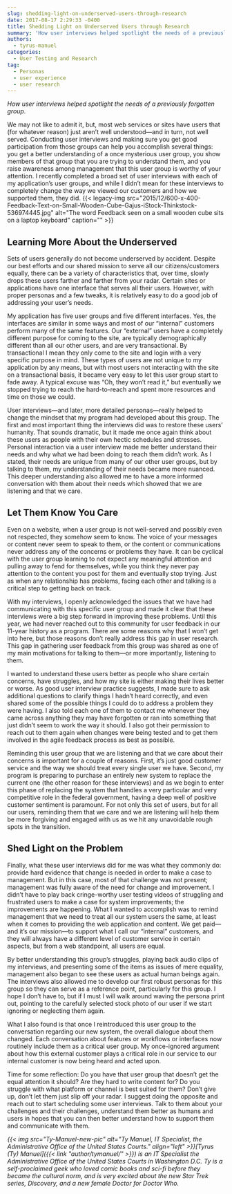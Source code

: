 ```yaml
---
slug: shedding-light-on-underserved-users-through-research
date: 2017-08-17 2:29:33 -0400
title: Shedding Light on Underserved Users through Research
summary: 'How user interviews helped spotlight the needs of a previously forgotten group.  We may not like to admit it, but, most web services or sites have users that (for whatever reason) just aren’t well understood&mdash;and in turn, not well served. Conducting user interviews and making sure you get good participation from those groups can help'
authors:
  - tyrus-manuel
categories:
  - User Testing and Research
tag:
  - Personas
  - user experience
  - user research
---
```


_How user interviews helped spotlight the needs of a previously forgotten group._

We may not like to admit it, but, most web services or sites have users that (for whatever reason) just aren’t well understood—and in turn, not well served. Conducting user interviews and making sure you get good participation from those groups can help you accomplish several things: you get a better understanding of a once mysterious user group, you show members of that group that you are trying to understand them, and you raise awareness among management that this user group is worthy of your attention. I recently completed a broad set of user interviews with each of my application’s user groups, and while I didn’t mean for these interviews to completely change the way we viewed our customers and how we supported them, they did. {{< legacy-img src="2015/12/600-x-400-Feedback-Text-on-Small-Wooden-Cube-Gajus-iStock-Thinkstock-536974445.jpg" alt="The word Feedback seen on a small wooden cube sits on a laptop keyboard" caption="" >}}

## Learning More About the Underserved

Sets of users generally do not become underserved by accident. Despite our best efforts and our shared mission to serve all our citizens/customers equally, there can be a variety of characteristics that, over time, slowly drops these users farther and farther from your radar. Certain sites or applications have one interface that serves all their users. However, with proper personas and a few tweaks, it is relatively easy to do a good job of addressing your user’s needs.

My application has five user groups and five different interfaces. Yes, the interfaces are similar in some ways and most of our “internal” customers perform many of the same features. Our “external” users have a completely different purpose for coming to the site, are typically demographically different than all our other users, and are very transactional. By transactional I mean they only come to the site and login with a very specific purpose in mind. These types of users are not unique to my application by any means, but with most users not interacting with the site on a transactional basis, it became very easy to let this user group start to fade away. A typical excuse was “Oh, they won’t read it,” but eventually we stopped trying to reach the hard-to-reach and spent more resources and time on those we could.

User interviews—and later, more detailed personas—really helped to change the mindset that my program had developed about this group. The first and most important thing the interviews did was to restore these users’ humanity. That sounds dramatic, but it made me once again think about these users as people with their own hectic schedules and stresses. Personal interaction via a user interview made me better understand their needs and why what we had been doing to reach them didn’t work. As I stated, their needs are unique from many of our other user groups, but by talking to them, my understanding of their needs became more nuanced. This deeper understanding also allowed me to have a more informed conversation with them about their needs which showed that we are listening and that we care.

## Let Them Know You Care

Even on a website, when a user group is not well-served and possibly even not respected, they somehow seem to know. The voice of your messages or content never seem to speak to them, or the content or communications never address any of the concerns or problems they have. It can be cyclical with the user group learning to not expect any meaningful attention and pulling away to fend for themselves, while you think they never pay attention to the content you post for them and eventually stop trying. Just as when any relationship has problems, facing each other and talking is a critical step to getting back on track.

With my interviews, I openly acknowledged the issues that we have had communicating with this specific user group and made it clear that these interviews were a big step forward in improving these problems. Until this year, we had never reached out to this community for user feedback in our 11-year history as a program. There are some reasons why that I won’t get into here, but those reasons don’t really address this gap in user research. This gap in gathering user feedback from this group was shared as one of my main motivations for talking to them—or more importantly, listening to them.

I wanted to understand these users better as people who share certain concerns, have struggles, and how my site is either making their lives better or worse. As good user interview practice suggests, I made sure to ask additional questions to clarify things I hadn’t heard correctly, and even shared some of the possible things I could do to address a problem they were having. I also told each one of them to contact me whenever they came across anything they may have forgotten or ran into something that just didn’t seem to work the way it should. I also got their permission to reach out to them again when changes were being tested and to get them involved in the agile feedback process as best as possible.

Reminding this user group that we are listening and that we care about their concerns is important for a couple of reasons. First, it’s just good customer service and the way we should treat every single user we have. Second, my program is preparing to purchase an entirely new system to replace the current one (the other reason for these interviews) and as we begin to enter this phase of replacing the system that handles a very particular and very competitive role in the federal government, having a deep well of positive customer sentiment is paramount. For not only this set of users, but for all our users, reminding them that we care and we are listening will help them be more forgiving and engaged with us as we hit any unavoidable rough spots in the transition.

## Shed Light on the Problem

Finally, what these user interviews did for me was what they commonly do: provide hard evidence that change is needed in order to make a case to management. But in this case, most of that challenge was not present; management was fully aware of the need for change and improvement. I didn’t have to play back cringe-worthy user testing videos of struggling and frustrated users to make a case for system improvements; the improvements are happening. What I wanted to accomplish was to remind management that we need to treat all our system users the same, at least when it comes to providing the web application and content. We get paid—and it’s our mission—to support what I call our “internal” customers, and they will always have a different level of customer service in certain aspects, but from a web standpoint, all users are equal.

By better understanding this group’s struggles, playing back audio clips of my interviews, and presenting some of the items as issues of mere equality, management also began to see these users as actual human beings again. The interviews also allowed me to develop our first robust personas for this group so they can serve as a reference point, particularly for this group. I hope I don’t have to, but if I must I will walk around waving the persona print out, pointing to the carefully selected stock photo of our user if we start ignoring or neglecting them again.

What I also found is that once I reintroduced this user group to the conversation regarding our new system, the overall dialogue about them changed. Each conversation about features or workflows or interfaces now routinely include them as a critical user group. My once-ignored argument about how this external customer plays a critical role in our service to our internal customer is now being heard and acted upon.

Time for some reflection: Do you have that user group that doesn’t get the equal attention it should? Are they hard to write content for? Do you struggle with what platform or channel is best suited for them? Don’t give up, don’t let them just slip off your radar. I suggest doing the opposite and reach out to start scheduling some user interviews. Talk to them about your challenges and their challenges, understand them better as humans and users in hopes that you can then better understand how to support them and communicate with them.

_{{< img src="Ty-Manuel-new-pic" alt="Ty Manuel, IT Specialist, the Administrative Office of the United States Courts." align="left" >}}[Tyrus (Ty) Manuel]({{< link "author/tymanuel/" >}}) is an IT Specialist  the Administrative Office of the United States Courts in Washington D.C. Ty is a self-proclaimed geek who loved comic books and sci-fi before they became the cultural norm, and is very excited about the new Star Trek series, Discovery, and a new female Doctor for Doctor Who._
